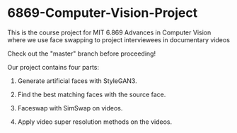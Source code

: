 # 6869-Computer-Vision-Project
This is the course project for MIT 6.869 Advances in Computer Vision where we use face swapping to project interviewees in documentary videos 

Check out the "master" branch before proceeding!

Our project contains four parts:

1. Generate artificial faces with StyleGAN3.

2. Find the best matching faces with the source face. 

3. Faceswap with SimSwap on videos.

4. Apply video super resolution methods on the videos.
